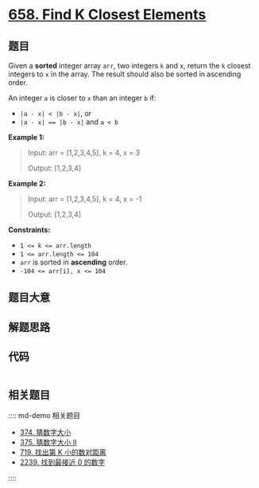 # [658. Find K Closest Elements](https://leetcode.com/problems/find-k-closest-elements/)

## 题目

Given a **sorted** integer array `arr`, two integers `k` and `x`, return the
`k` closest integers to `x` in the array. The result should also be sorted in
ascending order.

An integer `a` is closer to `x` than an integer `b` if:

  * `|a - x| < |b - x|`, or
  * `|a - x| == |b - x|` and `a < b`



**Example 1:**

> Input: arr = [1,2,3,4,5], k = 4, x = 3
> 
> Output: [1,2,3,4]

**Example 2:**

> Input: arr = [1,2,3,4,5], k = 4, x = -1
> 
> Output: [1,2,3,4]

**Constraints:**

  * `1 <= k <= arr.length`
  * `1 <= arr.length <= 104`
  * `arr` is sorted in **ascending** order.
  * `-104 <= arr[i], x <= 104`


## 题目大意

## 解题思路

## 代码

```javascript

```

## 相关题目

:::: md-demo 相关题目
- [374. 猜数字大小](https://leetcode.com/problems/guess-number-higher-or-lower)
- [375. 猜数字大小 II](https://leetcode.com/problems/guess-number-higher-or-lower-ii)
- [719. 找出第 K 小的数对距离](https://leetcode.com/problems/find-k-th-smallest-pair-distance)
- [2239. 找到最接近 0 的数字](https://leetcode.com/problems/find-closest-number-to-zero)

::::
